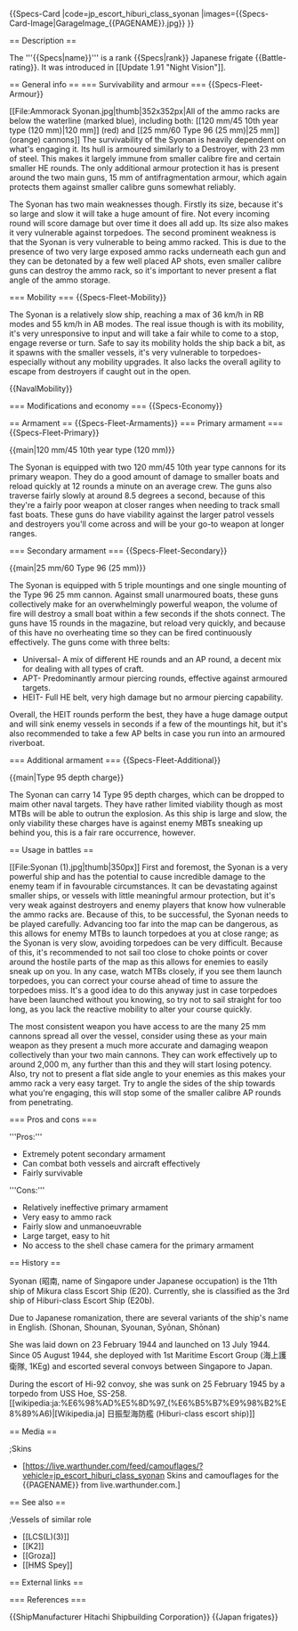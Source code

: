 {{Specs-Card
|code=jp_escort_hiburi_class_syonan
|images={{Specs-Card-Image|GarageImage_{{PAGENAME}}.jpg}}
}}

== Description ==
<!-- ''In the first part of the description, cover the history of the ship's creation and military application. In the second part, tell the reader about using this ship in the game. Add a screenshot: if a beginner player has a hard time remembering vehicles by name, a picture will help them identify the ship in question.'' -->
The '''{{Specs|name}}''' is a rank {{Specs|rank}} Japanese frigate {{Battle-rating}}. It was introduced in [[Update 1.91 "Night Vision"]].

== General info ==
=== Survivability and armour ===
{{Specs-Fleet-Armour}}
<!-- ''Talk about the vehicle's armour. Note the most well-defended and most vulnerable zones, e.g. the ammo magazine. Evaluate the composition of components and assemblies responsible for movement and manoeuvrability. Evaluate the survivability of the primary and secondary armaments separately. Don't forget to mention the size of the crew, which plays an important role in fleet mechanics. Save tips on preserving survivability for the "Usage in battles" section. If necessary, use a graphical template to show the most well-protected or most vulnerable points in the armour.'' -->
[[File:Ammorack Syonan.jpg|thumb|352x352px|All of the ammo racks are below the waterline (marked blue), including both: [[120 mm/45 10th year type (120 mm)|120&nbsp;mm]] (red) and [[25 mm/60 Type 96 (25 mm)|25&nbsp;mm]] (orange) cannons]]
The survivability of the Syonan is heavily dependent on what's engaging it. Its hull is armoured similarly to a Destroyer, with 23 mm of steel. This makes it largely immune from smaller calibre fire and certain smaller HE rounds. The only additional armour protection it has is present around the two main guns, 15 mm of antifragmentation armour, which again protects them against smaller calibre guns somewhat reliably.

The Syonan has two main weaknesses though. Firstly its size, because it's so large and slow it will take a huge amount of fire. Not every incoming round will score damage but over time it does all add up. Its size also makes it very vulnerable against torpedoes. The second prominent weakness is that the Syonan is very vulnerable to being ammo racked. This is due to the presence of two very large exposed ammo racks underneath each gun and they can be detonated by a few well placed AP shots, even smaller calibre guns can destroy the ammo rack, so it's important to never present a flat angle of the ammo storage.

=== Mobility ===
{{Specs-Fleet-Mobility}}
<!-- ''Write about the ship's mobility. Evaluate its power and manoeuvrability, rudder rerouting speed, stopping speed at full tilt, with its maximum forward and reverse speed.'' -->
The Syonan is a relatively slow ship, reaching a max of 36 km/h in RB modes and 55 km/h in AB modes. The real issue though is with its mobility, it's very unresponsive to input and will take a fair while to come to a stop, engage reverse or turn. Safe to say its mobility holds the ship back a bit, as it spawns with the smaller vessels, it's very vulnerable to torpedoes- especially without any mobility upgrades. It also lacks the overall agility to escape from destroyers if caught out in the open.

{{NavalMobility}}

=== Modifications and economy ===
{{Specs-Economy}}

== Armament ==
{{Specs-Fleet-Armaments}}
=== Primary armament ===
{{Specs-Fleet-Primary}}
<!-- ''Provide information about the characteristics of the primary armament. Evaluate their efficacy in battle based on their reload speed, ballistics and the capacity of their shells. Add a link to the main article about the weapon: <code><nowiki>{{main|Weapon name (calibre)}}</nowiki></code>. Broadly describe the ammunition available for the primary armament, and provide recommendations on how to use it and which ammunition to choose.'' -->
{{main|120 mm/45 10th year type (120 mm)}}

The Syonan is equipped with two 120 mm/45 10th year type cannons for its primary weapon. They do a good amount of damage to smaller boats and reload quickly at 12 rounds a minute on an average crew. The guns also traverse fairly slowly at around 8.5 degrees a second, because of this they're a fairly poor weapon at closer ranges when needing to track small fast boats. These guns do have viability against the larger patrol vessels and destroyers you'll come across and will be your go-to weapon at longer ranges.

=== Secondary armament ===
{{Specs-Fleet-Secondary}}
<!-- ''Some ships are fitted with weapons of various calibres. Secondary armaments are defined as weapons chosen with the control <code>Select secondary weapon</code>. Evaluate the secondary armaments and give advice on how to use them. Describe the ammunition available for the secondary armament. Provide recommendations on how to use them and which ammunition to choose. Remember that any anti-air armament, even heavy calibre weapons, belong in the next section. If there is no secondary armament, remove this section.'' -->
{{main|25 mm/60 Type 96 (25 mm)}}

The Syonan is equipped with 5 triple mountings and one single mounting of the Type 96 25 mm cannon. Against small unarmoured boats, these guns collectively make for an overwhelmingly powerful weapon, the volume of fire will destroy a small boat within a few seconds if the shots connect. The guns have 15 rounds in the magazine, but reload very quickly, and because of this have no overheating time so they can be fired continuously effectively. The guns come with three belts:

* Universal- A mix of different HE rounds and an AP round, a decent mix for dealing with all types of craft.
* APT- Predominantly armour piercing rounds, effective against armoured targets.
* HEIT- Full HE belt, very high damage but no armour piercing capability.

Overall, the HEIT rounds perform the best, they have a huge damage output and will sink enemy vessels in seconds if a few of the mountings hit, but it's also recommended to take a few AP belts in case you run into an armoured riverboat.

=== Additional armament ===
{{Specs-Fleet-Additional}}
<!-- ''Describe the available additional armaments of the ship: depth charges, mines, torpedoes. Talk about their positions, available ammunition and launch features such as dead zones of torpedoes. If there is no additional armament, remove this section.'' -->
{{main|Type 95 depth charge}}

The Syonan can carry 14 Type 95 depth charges, which can be dropped to maim other naval targets. They have rather limited viability though as most MTBs will be able to outrun the explosion. As this ship is large and slow, the only viability these charges have is against enemy MBTs sneaking up behind you, this is a fair rare occurrence, however.

== Usage in battles ==
<!-- ''Describe the technique of using this ship, the characteristics of her use in a team and tips on strategy. Abstain from writing an entire guide – don't try to provide a single point of view, but give the reader food for thought. Talk about the most dangerous opponents for this vehicle and provide recommendations on fighting them. If necessary, note the specifics of playing with this vehicle in various modes (AB, RB, SB).'' -->
[[File:Syonan (1).jpg|thumb|350px]]
First and foremost, the Syonan is a very powerful ship and has the potential to cause incredible damage to the enemy team if in favourable circumstances. It can be devastating against smaller ships, or vessels with little meaningful armour protection, but it's very weak against destroyers and enemy players that know how vulnerable the ammo racks are. Because of this, to be successful, the Syonan needs to be played carefully. Advancing too far into the map can be dangerous, as this allows for enemy MTBs to launch torpedoes at you at close range; as the Syonan is very slow, avoiding torpedoes can be very difficult. Because of this, it's recommended to not sail too close to choke points or cover around the hostile parts of the map as this allows for enemies to easily sneak up on you. In any case, watch MTBs closely, if you see them launch torpedoes, you can correct your course ahead of time to assure the torpedoes miss. It's a good idea to do this anyway just in case torpedoes have been launched without you knowing, so try not to sail straight for too long, as you lack the reactive mobility to alter your course quickly.

The most consistent weapon you have access to are the many 25 mm cannons spread all over the vessel, consider using these as your main weapon as they present a much more accurate and damaging weapon collectively than your two main cannons. They can work effectively up to around 2,000 m, any further than this and they will start losing potency. Also, try not to present a flat side angle to your enemies as this makes your ammo rack a very easy target. Try to angle the sides of the ship towards what you're engaging, this will stop some of the smaller calibre AP rounds from penetrating.

=== Pros and cons ===
<!-- ''Summarise and briefly evaluate the vehicle in terms of its characteristics and combat effectiveness. Mark its pros and cons in the bulleted list. Try not to use more than 6 points for each of the characteristics. Avoid using categorical definitions such as "bad", "good" and the like - use substitutions with softer forms such as "inadequate" and "effective".'' -->

'''Pros:'''

* Extremely potent secondary armament
* Can combat both vessels and aircraft effectively
* Fairly survivable

'''Cons:'''

* Relatively ineffective primary armament
* Very easy to ammo rack
* Fairly slow and unmanoeuvrable
* Large target, easy to hit
* No access to the shell chase camera for the primary armament

== History ==
<!-- ''Describe the history of the creation and combat usage of the ship in more detail than in the introduction. If the historical reference turns out to be too long, take it to a separate article, taking a link to the article about the ship and adding a block "/History" (example: <nowiki>https://wiki.warthunder.com/(Ship-name)/History</nowiki>) and add a link to it here using the <code>main</code> template. Be sure to reference text and sources by using <code><nowiki><ref></ref></nowiki></code>, as well as adding them at the end of the article with <code><nowiki><references /></nowiki></code>. This section may also include the ship's dev blog entry (if applicable) and the in-game encyclopedia description (under <code><nowiki>=== In-game description ===</nowiki></code>, also if applicable).'' -->
Syonan (昭南, name of Singapore under Japanese occupation) is the 11th ship of Mikura class Escort Ship (E20). Currently, she is classified as the 3rd ship of Hiburi-class Escort Ship (E20b).

Due to Japanese romanization, there are several variants of the ship's name in English. (Shonan, Shounan, Syounan, Syōnan, Shōnan)

She was laid down on 23 February 1944 and launched on 13 July 1944. Since 05 August 1944, she deployed with 1st Maritime Escort Group (海上護衛隊, 1KEg) and escorted several convoys between Singapore to Japan.

During the escort of Hi-92 convoy, she was sunk on 25 February 1945 by a torpedo from USS Hoe, SS-258.<ref>[[wikipedia:ja:%E6%98%AD%E5%8D%97_(%E6%B5%B7%E9%98%B2%E8%89%A6)|[Wikipedia.ja] 日振型海防艦 (Hiburi-class escort ship)]]</ref>

== Media ==
<!-- ''Excellent additions to the article would be video guides, screenshots from the game, and photos.'' -->

;Skins
* [https://live.warthunder.com/feed/camouflages/?vehicle=jp_escort_hiburi_class_syonan Skins and camouflages for the {{PAGENAME}} from live.warthunder.com.]

== See also ==
<!-- ''Links to articles on the War Thunder Wiki that you think will be useful for the reader, for example:''
* ''reference to the series of the ship;''
* ''links to approximate analogues of other nations and research trees.'' -->

;Vessels of similar role
* [[LCS(L)(3)]]
* [[K2]]
* [[Groza]]
* [[HMS Spey]]

== External links ==
<!-- ''Paste links to sources and external resources, such as:''
* ''topic on the official game forum;''
* ''other literature.'' -->

=== References ===
<references />

{{ShipManufacturer Hitachi Shipbuilding Corporation}}
{{Japan frigates}}